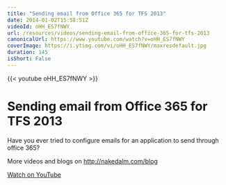 ```yaml
---
title: "Sending email from Office 365 for TFS 2013"
date: 2014-01-02T15:58:51Z
videoId: oHH_ES7fNWY
url: /resources/videos/sending-email-from-office-365-for-tfs-2013
canonicalUrl: https://www.youtube.com/watch?v=oHH_ES7fNWY
coverImage: https://i.ytimg.com/vi/oHH_ES7fNWY/maxresdefault.jpg
duration: 145
isShort: False
---
```


{{< youtube oHH_ES7fNWY >}}

# Sending email from Office 365 for TFS 2013

Have you ever tried to configure emails for an application to send through office 365?


More videos and blogs on http://nakedalm.com/blog

[Watch on YouTube](https://www.youtube.com/watch?v=oHH_ES7fNWY)
